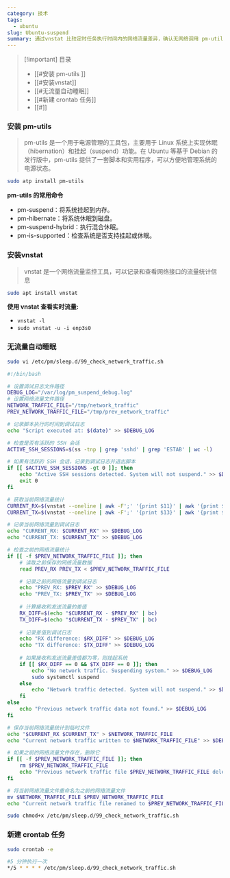 ```yaml
---
category: 技术
tags:
  - ubuntu
slug: Ubuntu-suspend
summary: 通过vnstat 比较定时任务执行时间内的网络流量差异，确认无网络调用 pm-utils 的工具，实现自动睡眠
---
```

> [!important] 目录
> 
> - [[#安装 pm-utils ]]
> - [[#安装vnstat]]
> - [[#无流量自动睡眠]]
> - [[#新建 crontab 任务]]
> - [[#]]

### 安装 pm-utils

> pm-utils 是一个用于电源管理的工具包，主要用于 Linux 系统上实现休眠（hibernation）和挂起（suspend）功能。在 Ubuntu 等基于 Debian 的发行版中，pm-utils 提供了一套脚本和实用程序，可以方便地管理系统的电源状态。

```Bash
sudo atp install pm-utils 
```

**pm-utils 的常用命令**

- pm-suspend：将系统挂起到内存。
- pm-hibernate：将系统休眠到磁盘。
- pm-suspend-hybrid：执行混合休眠。
- pm-is-supported：检查系统是否支持挂起或休眠。

### 安装vnstat

> vnstat 是一个网络流量监控工具，可以记录和查看网络接口的流量统计信息

```Bash
sudo apt install vnstat
```

**使用 vnstat 查看实时流量:**

- `vnstat -l`
- `sudo vnstat -u -i enp3s0`

### 无流量自动睡眠

```Bash
sudo vi /etc/pm/sleep.d/99_check_network_traffic.sh
```

```Bash
#!/bin/bash

# 设置调试日志文件路径
DEBUG_LOG="/var/log/pm_suspend_debug.log"
# 设置网络流量文件路径
NETWORK_TRAFFIC_FILE="/tmp/network_traffic"
PREV_NETWORK_TRAFFIC_FILE="/tmp/prev_network_traffic"

# 记录脚本执行的时间到调试日志
echo "Script executed at: $(date)" >> $DEBUG_LOG

# 检查是否有活跃的 SSH 会话
ACTIVE_SSH_SESSIONS=$(ss -tnp | grep 'sshd' | grep 'ESTAB' | wc -l)

# 如果有活跃的 SSH 会话，记录到调试日志并退出脚本
if [[ $ACTIVE_SSH_SESSIONS -gt 0 ]]; then
    echo "Active SSH sessions detected. System will not suspend." >> $DEBUG_LOG
    exit 0
fi

# 获取当前网络流量统计
CURRENT_RX=$(vnstat --oneline | awk -F';' '{print $11}' | awk '{print $1}')
CURRENT_TX=$(vnstat --oneline | awk -F';' '{print $13}' | awk '{print $1}')

# 记录当前网络流量到调试日志
echo "CURRENT_RX: $CURRENT_RX" >> $DEBUG_LOG
echo "CURRENT_TX: $CURRENT_TX" >> $DEBUG_LOG

# 检查之前的网络流量统计
if [[ -f $PREV_NETWORK_TRAFFIC_FILE ]]; then
    # 读取之前保存的网络流量数据
    read PREV_RX PREV_TX < $PREV_NETWORK_TRAFFIC_FILE

    # 记录之前的网络流量到调试日志
    echo "PREV_RX: $PREV_RX" >> $DEBUG_LOG
    echo "PREV_TX: $PREV_TX" >> $DEBUG_LOG
    
    # 计算接收和发送流量的差值
    RX_DIFF=$(echo "$CURRENT_RX - $PREV_RX" | bc)
    TX_DIFF=$(echo "$CURRENT_TX - $PREV_TX" | bc)
    
    # 记录差值到调试日志
    echo "RX difference: $RX_DIFF" >> $DEBUG_LOG
    echo "TX difference: $TX_DIFF" >> $DEBUG_LOG
    
    # 如果接收和发送流量差值都为零，则挂起系统
    if [[ $RX_DIFF == 0 && $TX_DIFF == 0 ]]; then
        echo "No network traffic. Suspending system." >> $DEBUG_LOG
        sudo systemctl suspend
    else
        echo "Network traffic detected. System will not suspend." >> $DEBUG_LOG
    fi
else
    echo "Previous network traffic data not found." >> $DEBUG_LOG
fi

# 保存当前网络流量统计到临时文件
echo "$CURRENT_RX $CURRENT_TX" > $NETWORK_TRAFFIC_FILE
echo "Current network traffic written to $NETWORK_TRAFFIC_FILE" >> $DEBUG_LOG

# 如果之前的网络流量文件存在，删除它
if [[ -f $PREV_NETWORK_TRAFFIC_FILE ]]; then
    rm $PREV_NETWORK_TRAFFIC_FILE
    echo "Previous network traffic file $PREV_NETWORK_TRAFFIC_FILE deleted" >> $DEBUG_LOG
fi

# 将当前网络流量文件重命名为之前的网络流量文件
mv $NETWORK_TRAFFIC_FILE $PREV_NETWORK_TRAFFIC_FILE
echo "Current network traffic file renamed to $PREV_NETWORK_TRAFFIC_FILE" >> $DEBUG_LOG
```

  

```Bash
sudo chmod+x /etc/pm/sleep.d/99_check_network_traffic.sh
```

### 新建 crontab 任务

```Bash
sudo crontab -e

#5 分钟执行一次
*/5 * * * * /etc/pm/sleep.d/99_check_network_traffic.sh
```

  

###